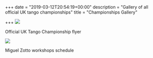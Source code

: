 +++
date = "2019-03-12T20:54:19+00:00"
description = "Gallery of all official UK tango championships"
title = "Championships Gallery"

+++
![](image/upload/v1552422942/image/upload/Fest:Champ2019.jpg)

Official UK Tango Championship flyer

![](image/upload/v1552423113/image/upload/zotto%20pic.jpg)

Miguel Zotto workshops schedule